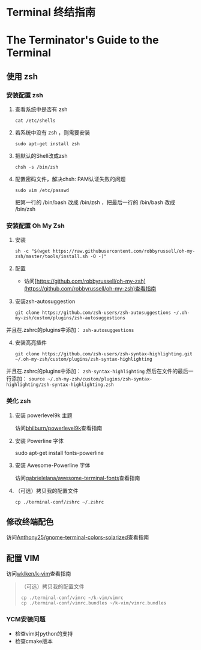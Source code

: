 # Terminal 终结指南
# The Terminator's Guide to the Terminal

## 使用 zsh

### 安装配置 zsh

1. 查看系统中是否有 zsh

	```
	cat /etc/shells
	 ```
	
2. 若系统中没有 zsh ，则需要安装

	```
	sudo apt-get install zsh
	```
	
3. 把默认的Shell改成zsh

	```
	chsh -s /bin/zsh
	```
	
4. 配置密码文件，解决chsh: PAM认证失败的问题

	```
	sudo vim /etc/passwd
	```
	把第一行的 /bin/bash 改成 /bin/zsh ，把最后一行的 /bin/bash 改成 /bin/zsh
	
### 安装配置 Oh My Zsh

1. 安装

	```
	sh -c "$(wget https://raw.githubusercontent.com/robbyrussell/oh-my-zsh/master/tools/install.sh -O -)"
	```
	
2. 配置 
	
	- 访问[https://github.com/robbyrussell/oh-my-zsh](https://github.com/robbyrussell/oh-my-zsh)查看指南
	
3. 安装zsh-autosuggestion

	```
	git clone https://github.com/zsh-users/zsh-autosuggestions ~/.oh-my-zsh/custom/plugins/zsh-autosuggestions
	```
并且在.zshrc的plugins中添加： `zsh-autosuggestions`

4. 安装高亮插件

	```
	git clone https://github.com/zsh-users/zsh-syntax-highlighting.git ~/.oh-my-zsh/custom/plugins/zsh-syntax-highlighting
	```
并且在.zshrc的plugins中添加： `zsh-syntax-highlighting`
然后在文件的最后一行添加： `source ~/.oh-my-zsh/custom/plugins/zsh-syntax-highlighting/zsh-syntax-highlighting.zsh`
	
### 美化 zsh

1. 安装 powerlevel9k 主题
	
	访问[bhilburn/powerlevel9k](https://github.com/bhilburn/powerlevel9k)查看指南
	
2. 安装 Powerline 字体

	sudo apt-get install fonts-powerline
	
3. 安装 Awesome-Powerline 字体

	访问[gabrielelana/awesome-terminal-fonts](https://github.com/gabrielelana/awesome-terminal-fonts)查看指南

4. （可选）拷贝我的配置文件
	
	```
	cp ./terminal-conf/zshrc ~/.zshrc
	```

## 修改终端配色

访问[Anthony25/gnome-terminal-colors-solarized](https://github.com/Anthony25/gnome-terminal-colors-solarized)查看指南

	
## 配置 VIM

访问[wklken/k-vim](https://github.com/wklken/k-vim)查看指南
> （可选）拷贝我的配置文件	
> 
> ```
> cp ./terminal-conf/vimrc ~/k-vim/vimrc
> cp ./terminal-conf/vimrc.bundles ~/k-vim/vimrc.bundles
> ```

### YCM安装问题

- 检查vim对python的支持
- 检查cmake版本
